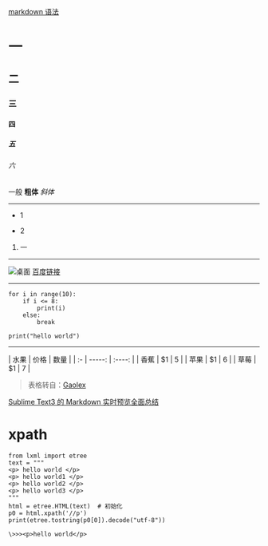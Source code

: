 [markdown 语法](#)

# 一
## 二
### 三
#### 四
##### 五
###### 六
一般
**粗体**
*斜体*
***
* 1
- 2
1. 一
***
![桌面](http://upload-images.jianshu.io/upload_images/15296591-7ceb1a67726153c9.png?imageMogr2/auto-orient/strip%7CimageView2/2/w/1240)
[百度链接](https://www.baidu.com)
***
```
for i in range(10):
    if i <= 8:
        print(i)
    else:
        break
```
    print("hello world")
***
| 水果        | 价格    |  数量  |
    |  :-   | -----:   | :----: |
    | 香蕉      | $1      |   5    |
    | 苹果        | $1      |   6    |
    | 草莓        | $1      |   7    |
>表格转自：[Gaolex](https://www.jianshu.com/u/9bd3ba22210c)

[Sublime Text3 的 Markdown 实时预览全面总结](https://blog.csdn.net/qq_20011607/article/details/81370236)

# xpath
```
from lxml import etree
text = """
<p> hello world </p>
<p> hello world1 </p>
<p> hello world2 </p>
<p> hello world3 </p>
"""
html = etree.HTML(text)  # 初始化
p0 = html.xpath('//p')
print(etree.tostring(p0[0]).decode("utf-8"))

\>>><p>hello world</p>

```
